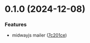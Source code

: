 

# 0.1.0 (2024-12-08)


### Features

* midwayjs mailer ([7c201ce](https://github.com/Fengjing95/midwayjs-mailer/commit/7c201ce0938b8b187d6f4f33236e598c4bb59a46))
